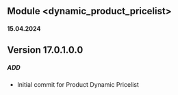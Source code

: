 ## Module <dynamic_product_pricelist>

#### 15.04.2024
## Version 17.0.1.0.0
##### ADD
- Initial commit for Product Dynamic Pricelist
